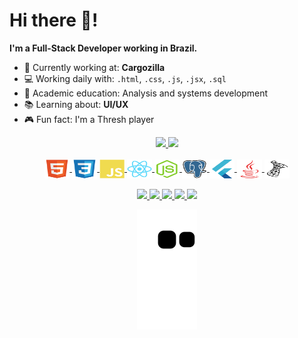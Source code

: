 # Hi there 👋! 

<div>
  <p>
    <b>I'm a Full-Stack Developer working in Brazil.</b>
  </p>
  
  <ul>
    <li>🏢 Currently working at: <b>Cargozilla</b></li>  
    <li>💻 Working daily with: <code>.html</code>, <code>.css</code>, <code>.js</code>, <code>.jsx</code>, <code>.sql</code></li>
    <li>🏫 Academic education: Analysis and systems development</li>
    <li>📚 Learning about: <b>UI/UX</b></li> 
    <li>🎮 Fun fact: I'm a Thresh player</li>
    
  </ul>
</div>

<div align="center">
  <a href="https://github.com/mcatel">
  <img height="180em" src="https://github-readme-stats.vercel.app/api?username=mcatel&show_icons=true&theme=dracula&include_all_commits=true&count_private=true"/>
  <img height="180em" src="https://github-readme-stats.vercel.app/api/top-langs/?username=mcatel&layout=compact&langs_count=7&theme=dracula"/>
</div>

<div align="center">
  <br>
  <img align="center" alt="HTML" height="30" width="40" src="https://raw.githubusercontent.com/devicons/devicon/master/icons/html5/html5-original.svg">
  <img align="center" alt="CSS" height="30" width="40" src="https://raw.githubusercontent.com/devicons/devicon/master/icons/css3/css3-original.svg">
  <img align="center" alt="JavaScript" height="30" width="40" src="https://raw.githubusercontent.com/devicons/devicon/master/icons/javascript/javascript-plain.svg">
  <img align="center" alt="ReactJs" height="30" width="40" src="https://raw.githubusercontent.com/devicons/devicon/master/icons/react/react-original.svg">
  <img align="center" alt="Node.js" height="30" width="40" src="https://raw.githubusercontent.com/devicons/devicon/master/icons/nodejs/nodejs-plain.svg">
  <img align="center" alt="PostgreSQL" height="30" width="40" src="https://raw.githubusercontent.com/devicons/devicon/master/icons/postgresql/postgresql-original.svg">
  <img align="center" alt="Java" height="30" width="40" src="https://raw.githubusercontent.com/devicons/devicon/master/icons/flutter/flutter-original.svg">
  <img align="center" alt="Java" height="30" width="40" src="https://raw.githubusercontent.com/devicons/devicon/master/icons/java/java-plain.svg">
  <img align="center" alt="SQL Server" height="30" width="40" src="https://raw.githubusercontent.com/devicons/devicon/master/icons/microsoftsqlserver/microsoftsqlserver-plain.svg">
</div>
  
<div align="center"> 
  <br>
  <a href="https://twitter.com/cateel_" target="_blank">
    <img src="https://img.shields.io/badge/Twitter-1d9bf0?style=for-the-badge&logo=twitter&logoColor=white" target="_blank">
  </a>
  <a href="https://instagram.com/_catel" target="_blank">
    <img src="https://img.shields.io/badge/Instagram-F77737?style=for-the-badge&logo=instagram&logoColor=white" target="_blank">
  </a>
  <a href="mailto:contato@catel.dev">
    <img src="https://img.shields.io/badge/Gmail-D14836?style=for-the-badge&logo=gmail&logoColor=white" target="_blank">
  </a>
  <a href="https://www.linkedin.com/in/mateus-catel-258338148" target="_blank">
    <img src="https://img.shields.io/badge/LinkedIn-0a66c2?style=for-the-badge&logo=linkedin&logoColor=white" target="_blank">
  </a>
  <a href="https://dev.to/mcatel" target="_blank">
    <img src="https://img.shields.io/badge/Dev.To-000000?style=for-the-badge&logo=dev.to&logoColor=white" target="_blank">
  </a>
  
  ![Snake animation](https://github.com/mcatel/mcatel/blob/output/github-contribution-grid-snake.svg)
</div>

